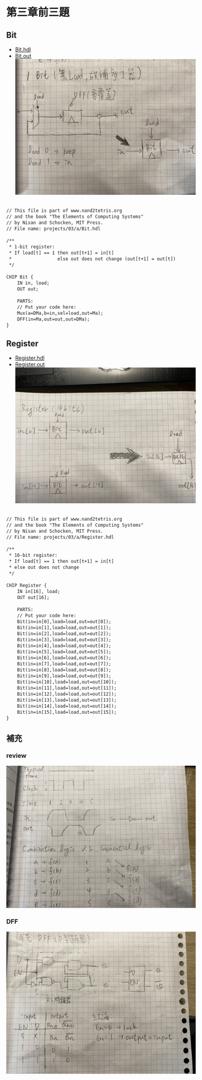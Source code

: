 # 第三章前三題

## Bit
* [Bit.hdl](https://github.com/cycyucheng1010/co109a/blob/master/03/a/Bit.hdl)
* [Bit.out](https://github.com/cycyucheng1010/co109a/blob/master/03/a/Bit.out)
![bit](https://github.com/cycyucheng1010/co109a/blob/master/03/a/bit.jpg)
<pre><code>
// This file is part of www.nand2tetris.org
// and the book "The Elements of Computing Systems"
// by Nisan and Schocken, MIT Press.
// File name: projects/03/a/Bit.hdl

/**
 * 1-bit register:
 * If load[t] == 1 then out[t+1] = in[t]
 *                 else out does not change (out[t+1] = out[t])
 */

CHIP Bit {
    IN in, load;
    OUT out;

    PARTS:
    // Put your code here:
    Mux(a=DMa,b=in,sel=load,out=Ma);
    DFF(in=Ma,out=out,out=DMa);
}
</code></pre>

## Register
* [Register.hdl](https://github.com/cycyucheng1010/co109a/blob/master/03/a/Register.hdl)
* [Register.out](https://github.com/cycyucheng1010/co109a/blob/master/03/a/Register.out)
![Register](https://github.com/cycyucheng1010/co109a/blob/master/03/a/register.jpg)
<pre><code>
// This file is part of www.nand2tetris.org
// and the book "The Elements of Computing Systems"
// by Nisan and Schocken, MIT Press.
// File name: projects/03/a/Register.hdl

/**
 * 16-bit register:
 * If load[t] == 1 then out[t+1] = in[t]
 * else out does not change
 */

CHIP Register {
    IN in[16], load;
    OUT out[16];

    PARTS:
    // Put your code here:
    Bit(in=in[0],load=load,out=out[0]);
    Bit(in=in[1],load=load,out=out[1]);
    Bit(in=in[2],load=load,out=out[2]);
    Bit(in=in[3],load=load,out=out[3]);
    Bit(in=in[4],load=load,out=out[4]);
    Bit(in=in[5],load=load,out=out[5]);
    Bit(in=in[6],load=load,out=out[6]);
    Bit(in=in[7],load=load,out=out[7]);
    Bit(in=in[8],load=load,out=out[8]);
    Bit(in=in[9],load=load,out=out[9]);
    Bit(in=in[10],load=load,out=out[10]);
    Bit(in=in[11],load=load,out=out[11]);
    Bit(in=in[12],load=load,out=out[12]);
    Bit(in=in[13],load=load,out=out[13]);
    Bit(in=in[14],load=load,out=out[14]);
    Bit(in=in[15],load=load,out=out[15]);
}
</code></pre>
## 補充
### review
![Combination vs Swquential.jpg](https://github.com/cycyucheng1010/co109a/blob/master/03/a/Combination%20vs%20Swquential.jpg)
### DFF
![DFF](https://github.com/cycyucheng1010/co109a/blob/master/03/a/DFF.jpg)
